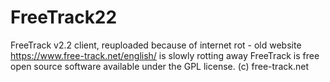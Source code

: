# FreeTrack22
FreeTrack v2.2 client, reuploaded because of internet rot - old website https://www.free-track.net/english/ is slowly rotting away
FreeTrack is free open source software available under the GPL license. (c) free-track.net
